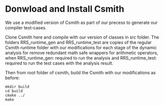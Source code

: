 # Donwload and Install Csmith

We use a modified version of Csmith as part of our precess to generate our compiler test-cases.

Clone Csmith here and compile with our version of classes in src folder. The folders RRS_runtime_gen and RRS_runtime_test are copies of the regular Csmith runtime folder with our modifications for each stage of the dynamic analysis for remove redundant math safe wrappers for arithmetic operators, when RRS_runtime_gen: required to run the analysis and RRS_runtime_test: required to run the test cases with the analysis result.

Then from root folder of csmith, build the Csmith with our modifications as before: 
```
mkdir build
cd build
cmake ../
make
```
